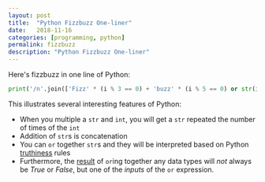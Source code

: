 ```yaml
---
layout: post
title:  "Python Fizzbuzz One-liner"
date:   2018-11-16
categories: [programming, python]
permalink: fizzbuzz
description: "Python Fizzbuzz One-liner"
---
```


Here's fizzbuzz in one line of Python:

```py
print('/n'.join(['Fizz' * (i % 3 == 0) + 'buzz' * (i % 5 == 0) or str(i) for i in range(1,101)])) 
```

This illustrates several interesting features of Python:
- When you multiple a `str` and `int`, you will get a `str` repeated the number of times of the `int`
- Addition of `str`s is concatenation
- You can `or` together `str`s and they will be interpreted based on Python [truthiness](https://docs.python.org/3/library/stdtypes.html#truth-value-testing) rules
- Furthermore, the [result](https://docs.python.org/3/library/stdtypes.html#boolean-operations-and-or-not) of `or`ing together any data types will *not* always be *True* or *False*, but one of the *inputs* of the `or` expression.